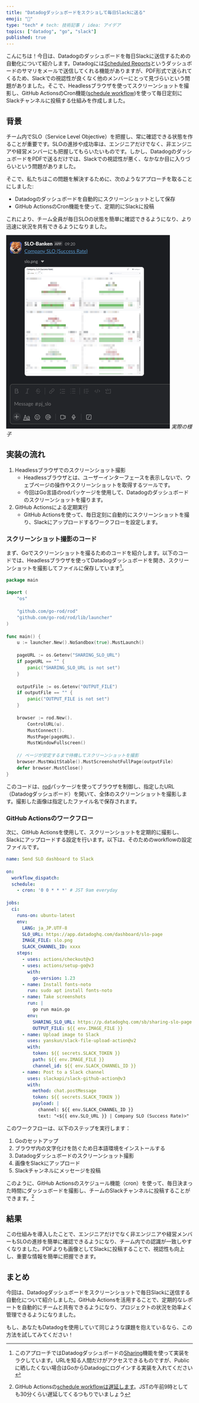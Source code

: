 ```yaml
---
title: "Datadogダッシュボードをスクショして毎日Slackに送る"
emoji: "🗼"
type: "tech" # tech: 技術記事 / idea: アイデア
topics: ["datadog", "go", "slack"]
published: true
---
```


こんにちは！今日は、Datadogのダッシュボードを毎日Slackに送信するための自動化について紹介します。Datadogには[Scheduled Reports](https://docs.datadoghq.com/dashboards/sharing/scheduled_reports/)というダッシュボードのサマリをメールで送信してくれる機能がありますが、PDF形式で送られてくるため、Slackでの視認性が良くなく他のメンバーにとって見づらいという問題がありました。そこで、Headlessブラウザを使ってスクリーンショットを撮影し、GitHub ActionsのCron機能([schedule workflow](https://docs.github.com/en/actions/writing-workflows/choosing-when-your-workflow-runs/events-that-trigger-workflows#schedule))を使って毎日定刻にSlackチャンネルに投稿する仕組みを作成しました。

## 背景

チーム内でSLO（Service Level Objective）を把握し、常に確認できる状態を作ることが重要です。SLOの進捗や成功率は、エンジニアだけでなく、非エンジニアや経営メンバーにも把握してもらいたいものです。しかし、DatadogのダッシュボードをPDFで送るだけでは、Slackでの視認性が悪く、なかなか目に入りづらいという問題がありました。

そこで、私たちはこの問題を解決するために、次のようなアプローチを取ることにしました:

- Datadogのダッシュボードを自動的にスクリーンショットとして保存
- GitHub ActionsのCron機能を使って、定期的にSlackに投稿

これにより、チーム全員が毎日SLOの状態を簡単に確認できるようになり、より迅速に状況を共有できるようになりました。

![](/images/datadog-dashboard-to-slack-channel/demo.png)
*実際の様子*

## 実装の流れ


1. Headlessブラウザでのスクリーンショット撮影
    - Headlessブラウザとは、ユーザーインターフェースを表示しないで、ウェブページの操作やスクリーンショットを取得するツールです。
    - 今回はGo言語のrodパッケージを使用して、Datadogのダッシュボードのスクリーンショットを撮ります。
2. GitHub Actionsによる定期実行
    - GitHub Actionsを使って、毎日定刻に自動的にスクリーンショットを撮り、Slackにアップロードするワークフローを設定します。

### スクリーンショット撮影のコード

まず、Goでスクリーンショットを撮るためのコードを紹介します。以下のコードでは、Headlessブラウザを使ってDatadogダッシュボードを開き、スクリーンショットを撮影してファイルに保存しています[^caution-go]。

```go
package main

import (
	"os"

	"github.com/go-rod/rod"
	"github.com/go-rod/rod/lib/launcher"
)

func main() {
	u := launcher.New().NoSandbox(true).MustLaunch()

	pageURL := os.Getenv("SHARING_SLO_URL")
	if pageURL == "" {
		panic("SHARING_SLO_URL is not set")
	}

	outputFile := os.Getenv("OUTPUT_FILE")
	if outputFile == "" {
		panic("OUTPUT_FILE is not set")
	}

	browser := rod.New().
		ControlURL(u).
		MustConnect().
		MustPage(pageURL).
		MustWindowFullscreen()

	// ページが安定するまで待機してスクリーンショットを撮影
	browser.MustWaitStable().MustScreenshotFullPage(outputFile)
	defer browser.MustClose()
}
```

このコードは、[rod](https://github.com/go-rod/rod)パッケージを使ってブラウザを制御し、指定したURL（Datadogダッシュボード）を開いて、全体のスクリーンショットを撮影します。撮影した画像は指定したファイル名で保存されます。

### GitHub Actionsのワークフロー

次に、GitHub Actionsを使用して、スクリーンショットを定期的に撮影し、Slackにアップロードする設定を行います。以下は、そのためのworkflowの設定ファイルです。


```yaml
name: Send SLO dashboard to Slack

on:
  workflow_dispatch:
  schedule:
    - cron: '0 0 * * *' # JST 9am everyday

jobs:
  ci:
    runs-on: ubuntu-latest
    env:
      LANG: ja_JP.UTF-8
      SLO_URL: https://app.datadoghq.com/dashboard/slo-page
      IMAGE_FILE: slo.png
      SLACK_CHANNEL_ID: xxxx
    steps:
      - uses: actions/checkout@v3
      - uses: actions/setup-go@v3
        with:
          go-version: 1.23
      - name: Install fonts-noto
        run: sudo apt install fonts-noto
      - name: Take screenshots
        run: |
          go run main.go
        env:
          SHARING_SLO_URL: https://p.datadoghq.com/sb/sharing-slo-page
          OUTPUT_FILE: ${{ env.IMAGE_FILE }}
      - name: Upload image to Slack
        uses: yanskun/slack-file-upload-action@v2
        with:
          token: ${{ secrets.SLACK_TOKEN }}
          path: ${{ env.IMAGE_FILE }}
          channel_id: ${{ env.SLACK_CHANNEL_ID }}
      - name: Post to a Slack channel
        uses: slackapi/slack-github-action@v3
        with:
          method: chat.postMessage
          token: ${{ secrets.SLACK_TOKEN }}
          payload: |
            channel: ${{ env.SLACK_CHANNEL_ID }}
            text: "<${{ env.SLO_URL }} | Company SLO (Success Rate)>"
```

このワークフローは、以下のステップを実行します：

1. Goのセットアップ
1. ブラウザ内の文字化けを防ぐため日本語環境をインストールする
1. Datadogダッシュボードのスクリーンショット撮影
1. 画像をSlackにアップロード
1. Slackチャンネルにメッセージを投稿

このように、GitHub Actionsのスケジュール機能（cron）を使って、毎日決まった時間にダッシュボードを撮影し、チームのSlackチャンネルに投稿することができます。[^caution-schedule]

## 結果

この仕組みを導入したことで、エンジニアだけでなく非エンジニアや経営メンバーもSLOの進捗を簡単に確認できるようになり、チーム内での認識が一致しやすくなりました。PDFよりも画像としてSlackに投稿することで、視認性も向上し、重要な情報を簡単に把握できます。


## まとめ

今回は、Datadogダッシュボードをスクリーンショットで毎日Slackに送信する自動化について紹介しました。GitHub Actionsを活用することで、定期的なレポートを自動的にチームと共有できるようになり、プロジェクトの状況を効率よく管理できるようになりました。

もし、あなたもDatadogを使用していて同じような課題を抱えているなら、この方法を試してみてください！

[^caution-go]: このアプローチではDatadogダッシュボードの[Sharing](https://docs.datadoghq.com/ja/dashboards/sharing/)機能を使って実装をラクしています。URLを知る人間だけがアクセスできるものですが、Publicに晒したくない場合はGoからDatadogにログインする実装を入れてください
[^caution-schedule]: GitHub Actionsの[schedule workflowは遅延します](https://docs.github.com/en/actions/writing-workflows/choosing-when-your-workflow-runs/events-that-trigger-workflows#schedule)。JSTの午前9時としても30分くらい遅延してくるつもりでいましょう
